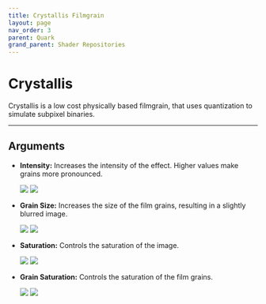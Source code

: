```yaml
---
title: Crystallis Filmgrain
layout: page
nav_order: 3
parent: Quark
grand_parent: Shader Repositories
---
```


<!-- Calls the CSS for the script that runs the sliders on the page -->
<!-- Why this is required, I will never fucking know because I tried everything to possibly get it to work without needing it LMAO -->
<link rel="stylesheet" href="{{ '/assets/css/juxtapose.css' | relative_url }}">

# Crystallis

Crystallis is a low cost physically based filmgrain, that uses quantization to simulate subpixel binaries.

---

## Arguments

* **Intensity:** Increases the intensity of the effect. Higher values make grains more pronounced.

    <div class="juxtapose" data-mode="horizontal" style="max-height: 820px;">
    <img src="../images/crystallis_filmgrain_int_low.webp" data-label="Low Intensity">
    <img src="../images/crystallis_filmgrain_int_high.webp" data-label="Max Intensity">
    </div>

* **Grain Size:** Increases the size of the film grains, resulting in a slightly blurred image.

    <div class="juxtapose" data-mode="horizontal" style="max-height: 820px;">
    <img src="../images/crystallis_filmgrain_grnsize_low.webp" data-label="Low Grain Size">
    <img src="../images/crystallis_filmgrain_grnsize_high.webp" data-label="High Grain Size">
    </div>

* **Saturation:** Controls the saturation of the image.

    <div class="juxtapose" data-mode="horizontal" style="max-height: 820px;">
    <img src="../images/crystallis_filmgrain_sat_low.webp" data-label="Low Saturation">
    <img src="../images/crystallis_filmgrain_sat_high.webp" data-label="High Saturation">
    </div>

* **Grain Saturation:** Controls the saturation of the film grains.

    <div class="juxtapose" data-mode="horizontal" style="max-height: 820px;">
    <img src="../images/crystallis_filmgrain_grnsat_low.webp" data-label="Low Grain Saturation">
    <img src="../images/crystallis_filmgrain_grnsat_high.webp" data-label="High Grain Saturation">
    </div>

<!-- Ending script that runs the sliders on the page -->
<script src="{{ '/assets/js/juxtapose.js' | relative_url }}"></script>
<script>
  document.addEventListener('DOMContentLoaded', function () {
    Juxtapose.make();
  });
</script>